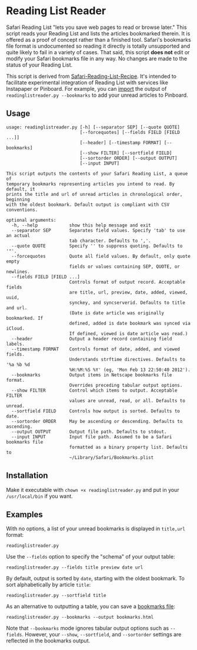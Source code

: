 Reading List Reader
===================

Safari Reading List "lets you save web pages to read or browse later." This script reads your Reading List and lists the articles bookmarked therein. It is offered as a proof of concept rather than a finished tool.  Safari's bookmarks file format is undocumented so reading it directly is totally unsupported and quite likely to fail in a variety of cases. That said, this script **does not** edit or modify your Safari bookmarks file in any way. No changes are made to the status of your Reading List.

This script is derived from [Safari-Reading-List-Recipe](https://github.com/anoved/Safari-Reading-List-Recipe). It's intended to facilitate experimental integration of Reading List with services like Instapaper or Pinboard. For example, you can [import](https://pinboard.in/settings/import/) the output of `readinglistreader.py --bookmarks` to add your unread articles to Pinboard.

Usage
-----

	usage: readinglistreader.py [-h] [--separator SEP] [--quote QUOTE]
								[--forcequotes] [--fields FIELD [FIELD ...]]
								[--header] [--timestamp FORMAT] [--bookmarks]
								[--show FILTER] [--sortfield FIELD]
								[--sortorder ORDER] [--output OUTPUT]
								[--input INPUT]
	
	This script outputs the contents of your Safari Reading List, a queue of
	temporary bookmarks representing articles you intend to read. By default, it
	prints the title and url of unread articles in chronological order, beginning
	with the oldest bookmark. Default output is compliant with CSV conventions.
	
	optional arguments:
	  -h, --help            show this help message and exit
	  --separator SEP       Separates field values. Specify 'tab' to use an actual
							tab character. Defaults to ','.
	  --quote QUOTE         Specify '' to suppress quoting. Defaults to '"'.
	  --forcequotes         Quote all field values. By default, only quote empty
							fields or values containing SEP, QUOTE, or newlines.
	  --fields FIELD [FIELD ...]
							Controls format of output record. Acceptable fields
							are title, url, preview, date, added, viewed, uuid,
							synckey, and syncserverid. Defaults to title and url.
							(Date is date article was originally bookmarked. If
							defined, added is date bookmark was synced via iCloud.
							If defined, viewed is date article was read.)
	  --header              Output a header record containing field labels.
	  --timestamp FORMAT    Controls format of date, added, and viewed fields.
							Understands strftime directives. Defaults to '%a %b %d
							%H:%M:%S %Y' (eg, 'Mon Feb 13 22:50:40 2012').
	  --bookmarks           Output items in Netscape bookmarks file format.
							Overrides preceding tabular output options.
	  --show FILTER         Control which items to output. Acceptable FILTER
							values are unread, read, or all. Defaults to unread.
	  --sortfield FIELD     Controls how output is sorted. Defaults to date.
	  --sortorder ORDER     May be ascending or descending. Defaults to ascending.
	  --output OUTPUT       Output file path. Defaults to stdout.
	  --input INPUT         Input file path. Assumed to be a Safari bookmarks file
							formatted as a binary property list. Defaults to
							~/Library/Safari/Bookmarks.plist

Installation
------------

Make it executable with `chown +x readinglistreader.py` and put in your `/usr/local/bin` if you want.

Examples
--------

With no options, a list of your unread bookmarks is displayed in `title,url` format:

	readinglistreader.py

Use the `--fields` option to specify the "schema" of your output table:

	readinglistreader.py --fields title preview date url

By default, output is sorted by `date`, starting with the oldest bookmark. To sort alphabetically by article `title`:

	readinglistreader.py --sortfield title
	
As an alternative to outputting a table, you can save a [bookmarks file][netscape bookmarks spec]:

[netscape bookmarks spec]: http://msdn.microsoft.com/en-us/library/ie/aa753582(v=vs.85).aspx

	readinglistreader.py --bookmarks --output bookmarks.html

Note that `--bookmarks` mode ignores tabular output options such as `--fields`. However, your `--show`, `--sortfield`, and `--sortorder` settings are reflected in the bookmarks output.
